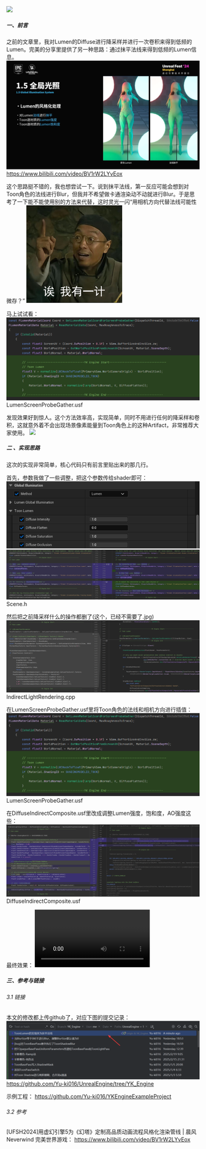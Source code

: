 ![](attachments/环境光与GI%202：抹平法线.png)
##### 一、前言

之前的文章里，我对Lumen的Diffuse进行降采样并进行一次卷积来得到低频的Lumen。完美的分享里提供了另一种思路：通过抹平法线来得到低频的Lumen信息。
![](attachments/1.1.1_完美世界的分享.png)
	https://www.bilibili.com/video/BV1rW2LYvEox

这个思路挺不错的，我也想尝试一下。说到抹平法线，第一反应可能会想到对Toon角色的法线进行Blur，但我并不希望做卡通渲染动不动就进行Blur。于是思考了一下能不能使用别的方法来代替，这时灵光一闪“用相机方向代替法线可能性微存？”
![](attachments/1.1.2_我有一计.png)

马上试试看：
![](attachments/1.1.3_插值法线和相机方向.png)
	LumenScreenProbeGather.usf

发现效果好到惊人。这个方法效率高，实现简单，同时不用进行任何的降采样和卷积，这就意外着不会出现场景像素能量到Toon角色上的这种Artifact，非常推荐大家使用。
![](attachments/环境光与GI%202：抹平法线.png)

##### 二 、实现思路

这次的实现非常简单，核心代码只有前言里贴出来的那几行。

首先，参数我做了一些调整，把这个参数传给shader即可：
![](attachments/2.1.1_ToonLumen参数.png)
![](attachments/2.1.2_ToonLumen参数2.png)
	Scene.h

然后把之前降采样什么的操作都删了(这个，已经不需要了.jpg)
![](attachments/2.1.3_删除降采样操作.png)
	IndirectLightRendering.cpp

在LumenScreenProbeGather.usf里将Toon角色的法线和相机方向进行插值：
![](attachments/1.1.3_插值法线和相机方向.png)
	LumenScreenProbeGather.usf

在DiffuseIndirectComposite.usf里改成调整Lumen强度，饱和度，AO强度这些：
![](attachments/2.1.4_调整ToonLumen.png)
	DiffuseIndirectComposite.usf

最终效果：
![](attachments/2.1.5_ToonLumen效果2.mp4)

##### 三、参考与链接

###### 3.1 链接

本文的修改都上传github了，对应下图的提交记录：
![](attachments/3.1.1_Git提交记录.png)
	https://github.com/Yu-ki016/UnrealEngine/tree/YK_Engine

示例工程：
https://github.com/Yu-ki016/YKEngineExampleProject

###### 3.2 参考

[UFSH2024]用虚幻引擎5为《幻塔》定制高品质动画流程风格化渲染管线 | 晨风 Neverwind 完美世界游戏：
https://www.bilibili.com/video/BV1rW2LYvEox
